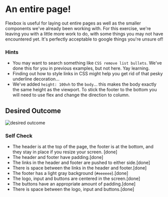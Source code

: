 # An entire page!

Flexbox is useful for laying out entire pages as well as the smaller components we've already been working with. For this exercise, we're leaving you with a little more work to do, with some things you may not have encountered yet. It's perfectly acceptable to google things you're unsure of!

### Hints
- You may want to search something like `CSS remove list bullets`.  We've done this for you in previous examples, but not here. Yay learning.
- Finding out how to style links in CSS might help you get rid of that pesky underline decoration...
- We've added `height: 100vh` to the `body`... this makes the body exactly the same height as the viewport. To stick the footer to the bottom you will need to use flex and change the direction to column.

## Desired Outcome
![desired outcome](./desired-outcome.png)

### Self Check

- The header is at the top of the page, the footer is at the bottom, and they stay in place if you resize your screen. [done]
- The header and footer have padding.[done]
- The links in the header and footer are pushed to either side.[done]
- There is space between the links in the header and footer.[done]
- The footer has a light gray background (`#eeeeee`).[done]
- The logo, input and buttons are centered in the screen.[done]
- The buttons have an appropriate amount of padding.[done]
- There is space between the logo, input and buttons.[done]

